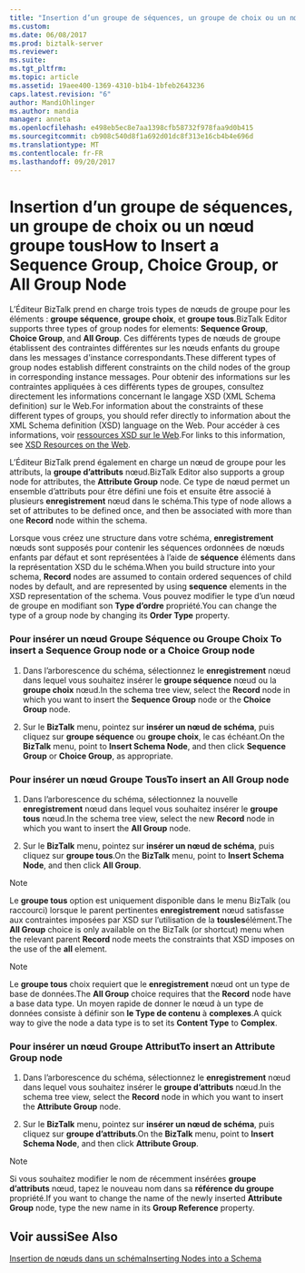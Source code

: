 ```yaml
---
title: "Insertion d’un groupe de séquences, un groupe de choix ou un nœud groupe tous | Documents Microsoft"
ms.custom: 
ms.date: 06/08/2017
ms.prod: biztalk-server
ms.reviewer: 
ms.suite: 
ms.tgt_pltfrm: 
ms.topic: article
ms.assetid: 19aee400-1369-4310-b1b4-1bfeb2643236
caps.latest.revision: "6"
author: MandiOhlinger
ms.author: mandia
manager: anneta
ms.openlocfilehash: e498eb5ec8e7aa1398cfb58732f978faa9d0b415
ms.sourcegitcommit: cb908c540d8f1a692d01dc8f313e16cb4b4e696d
ms.translationtype: MT
ms.contentlocale: fr-FR
ms.lasthandoff: 09/20/2017
---
```

# <a name="how-to-insert-a-sequence-group-choice-group-or-all-group-node"></a><span data-ttu-id="c6edc-102">Insertion d’un groupe de séquences, un groupe de choix ou un nœud groupe tous</span><span class="sxs-lookup"><span data-stu-id="c6edc-102">How to Insert a Sequence Group, Choice Group, or All Group Node</span></span>
<span data-ttu-id="c6edc-103">L’Éditeur BizTalk prend en charge trois types de nœuds de groupe pour les éléments : **groupe séquence**, **groupe choix**, et **groupe tous**.</span><span class="sxs-lookup"><span data-stu-id="c6edc-103">BizTalk Editor supports three types of group nodes for elements: **Sequence Group**, **Choice Group**, and **All Group**.</span></span> <span data-ttu-id="c6edc-104">Ces différents types de nœuds de groupe établissent des contraintes différentes sur les nœuds enfants du groupe dans les messages d'instance correspondants.</span><span class="sxs-lookup"><span data-stu-id="c6edc-104">These different types of group nodes establish different constraints on the child nodes of the group in corresponding instance messages.</span></span> <span data-ttu-id="c6edc-105">Pour obtenir des informations sur les contraintes appliquées à ces différents types de groupes, consultez directement les informations concernant le langage XSD (XML Schema definition) sur le Web.</span><span class="sxs-lookup"><span data-stu-id="c6edc-105">For information about the constraints of these different types of groups, you should refer directly to information about the XML Schema definition (XSD) language on the Web.</span></span> <span data-ttu-id="c6edc-106">Pour accéder à ces informations, voir [ressources XSD sur le Web](../core/xsd-resources-on-the-web.md).</span><span class="sxs-lookup"><span data-stu-id="c6edc-106">For links to this information, see [XSD Resources on the Web](../core/xsd-resources-on-the-web.md).</span></span>  
  
 <span data-ttu-id="c6edc-107">L’Éditeur BizTalk prend également en charge un nœud de groupe pour les attributs, la **groupe d’attributs** nœud.</span><span class="sxs-lookup"><span data-stu-id="c6edc-107">BizTalk Editor also supports a group node for attributes, the **Attribute Group** node.</span></span> <span data-ttu-id="c6edc-108">Ce type de nœud permet un ensemble d’attributs pour être défini une fois et ensuite être associé à plusieurs **enregistrement** nœud dans le schéma.</span><span class="sxs-lookup"><span data-stu-id="c6edc-108">This type of node allows a set of attributes to be defined once, and then be associated with more than one **Record** node within the schema.</span></span>  
  
 <span data-ttu-id="c6edc-109">Lorsque vous créez une structure dans votre schéma, **enregistrement** nœuds sont supposés pour contenir les séquences ordonnées de nœuds enfants par défaut et sont représentées à l’aide de **séquence** éléments dans la représentation XSD du le schéma.</span><span class="sxs-lookup"><span data-stu-id="c6edc-109">When you build structure into your schema, **Record** nodes are assumed to contain ordered sequences of child nodes by default, and are represented by using **sequence** elements in the XSD representation of the schema.</span></span> <span data-ttu-id="c6edc-110">Vous pouvez modifier le type d’un nœud de groupe en modifiant son **Type d’ordre** propriété.</span><span class="sxs-lookup"><span data-stu-id="c6edc-110">You can change the type of a group node by changing its **Order Type** property.</span></span>  
  
### <a name="to-insert-a-sequence-group-node-or-a-choice-group-node"></a><span data-ttu-id="c6edc-111">Pour insérer un nœud Groupe Séquence ou Groupe Choix </span><span class="sxs-lookup"><span data-stu-id="c6edc-111">To insert a Sequence Group node or a Choice Group node</span></span>  
  
1.  <span data-ttu-id="c6edc-112">Dans l’arborescence du schéma, sélectionnez le **enregistrement** nœud dans lequel vous souhaitez insérer le **groupe séquence** nœud ou la **groupe choix** nœud.</span><span class="sxs-lookup"><span data-stu-id="c6edc-112">In the schema tree view, select the **Record** node in which you want to insert the **Sequence Group** node or the **Choice Group** node.</span></span>  
  
2.  <span data-ttu-id="c6edc-113">Sur le **BizTalk** menu, pointez sur **insérer un nœud de schéma**, puis cliquez sur **groupe séquence** ou **groupe choix**, le cas échéant.</span><span class="sxs-lookup"><span data-stu-id="c6edc-113">On the **BizTalk** menu, point to **Insert Schema Node**, and then click **Sequence Group** or **Choice Group**, as appropriate.</span></span>  
  
### <a name="to-insert-an-all-group-node"></a><span data-ttu-id="c6edc-114">Pour insérer un nœud Groupe Tous</span><span class="sxs-lookup"><span data-stu-id="c6edc-114">To insert an All Group node</span></span>  
  
1.  <span data-ttu-id="c6edc-115">Dans l’arborescence du schéma, sélectionnez la nouvelle **enregistrement** nœud dans lequel vous souhaitez insérer le **groupe tous** nœud.</span><span class="sxs-lookup"><span data-stu-id="c6edc-115">In the schema tree view, select the new **Record** node in which you want to insert the **All Group** node.</span></span>  
  
2.  <span data-ttu-id="c6edc-116">Sur le **BizTalk** menu, pointez sur **insérer un nœud de schéma**, puis cliquez sur **groupe tous**.</span><span class="sxs-lookup"><span data-stu-id="c6edc-116">On the **BizTalk** menu, point to **Insert Schema Node**, and then click **All Group**.</span></span>  
  
> [!NOTE]
>  <span data-ttu-id="c6edc-117">Le **groupe tous** option est uniquement disponible dans le menu BizTalk (ou raccourci) lorsque le parent pertinentes **enregistrement** nœud satisfasse aux contraintes imposées par XSD sur l’utilisation de la **tousles**élément.</span><span class="sxs-lookup"><span data-stu-id="c6edc-117">The **All Group** choice is only available on the BizTalk (or shortcut) menu when the relevant parent **Record** node meets the constraints that XSD imposes on the use of the **all** element.</span></span>  
  
> [!NOTE]
>  <span data-ttu-id="c6edc-118">Le **groupe tous** choix requiert que le **enregistrement** nœud ont un type de base de données.</span><span class="sxs-lookup"><span data-stu-id="c6edc-118">The **All Group** choice requires that the **Record** node have a base data type.</span></span> <span data-ttu-id="c6edc-119">Un moyen rapide de donner le nœud à un type de données consiste à définir son **le Type de contenu** à **complexes**.</span><span class="sxs-lookup"><span data-stu-id="c6edc-119">A quick way to give the node a data type is to set its **Content Type** to **Complex**.</span></span>  
  
### <a name="to-insert-an-attribute-group-node"></a><span data-ttu-id="c6edc-120">Pour insérer un nœud Groupe Attribut</span><span class="sxs-lookup"><span data-stu-id="c6edc-120">To insert an Attribute Group node</span></span>  
  
1.  <span data-ttu-id="c6edc-121">Dans l’arborescence du schéma, sélectionnez le **enregistrement** nœud dans lequel vous souhaitez insérer le **groupe d’attributs** nœud.</span><span class="sxs-lookup"><span data-stu-id="c6edc-121">In the schema tree view, select the **Record** node in which you want to insert the **Attribute Group** node.</span></span>  
  
2.  <span data-ttu-id="c6edc-122">Sur le **BizTalk** menu, pointez sur **insérer un nœud de schéma**, puis cliquez sur **groupe d’attributs**.</span><span class="sxs-lookup"><span data-stu-id="c6edc-122">On the **BizTalk** menu, point to **Insert Schema Node**, and then click **Attribute Group**.</span></span>  
  
> [!NOTE]
>  <span data-ttu-id="c6edc-123">Si vous souhaitez modifier le nom de récemment insérées **groupe d’attributs** nœud, tapez le nouveau nom dans sa **référence du groupe** propriété.</span><span class="sxs-lookup"><span data-stu-id="c6edc-123">If you want to change the name of the newly inserted **Attribute Group** node, type the new name in its **Group Reference** property.</span></span>  
  
## <a name="see-also"></a><span data-ttu-id="c6edc-124">Voir aussi</span><span class="sxs-lookup"><span data-stu-id="c6edc-124">See Also</span></span>  
 [<span data-ttu-id="c6edc-125">Insertion de nœuds dans un schéma</span><span class="sxs-lookup"><span data-stu-id="c6edc-125">Inserting Nodes into a Schema</span></span>](../core/inserting-nodes-into-a-schema.md)